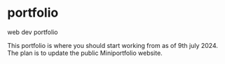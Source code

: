 # portfolio
web dev portfolio

This portfolio is where you should start working from as of 9th july 2024. 
The plan is to update the public Miniportfolio website.
